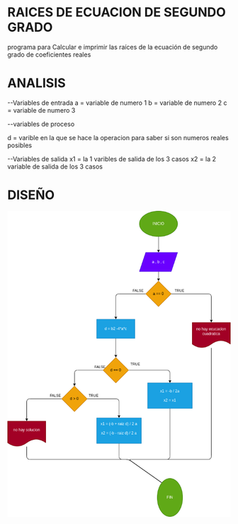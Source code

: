 # RAICES DE ECUACION DE SEGUNDO GRADO
programa para Calcular e imprimir las raíces de la ecuación de segundo grado de coeficientes reales

# ANALISIS
--Variables de entrada a = variable de numero 1 b = variable de numero 2 c = variable de numero 3

--variables de proceso

d = varible en la que se hace la operacion para saber si son numeros reales posibles

--Variables de salida x1 = la 1 varibles de salida de los 3 casos x2 = la 2 variable de salida de los 3 casos
# DISEÑO
![Diagrama de flujo](diagrama.png "diagrama de flujo")